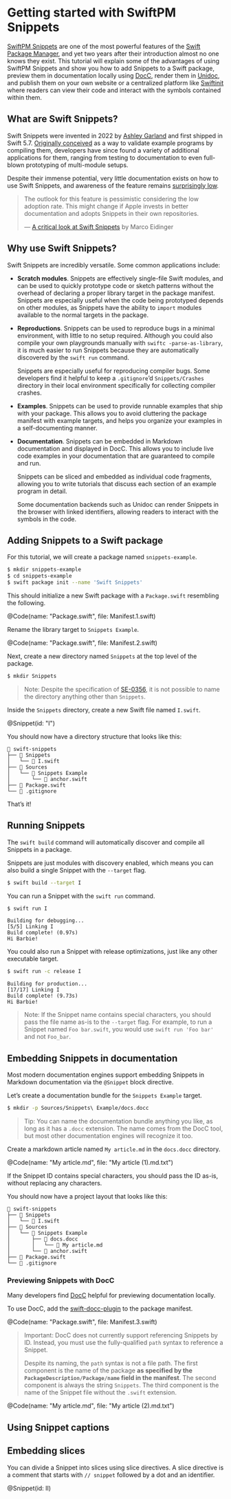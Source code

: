 # Getting started with SwiftPM Snippets

[SwiftPM Snippets](https://github.com/apple/swift-evolution/blob/main/proposals/0356-swift-snippets.md) are one of the most powerful features of the [Swift Package Manager](https://github.com/apple/swift-package-manager), and yet two years after their introduction almost no one knows they exist. This tutorial will explain some of the advantages of using SwiftPM Snippets and show you how to add Snippets to a Swift package, preview them in documentation locally using [DocC](https://github.com/apple/swift-docc), render them in [Unidoc](https://github.com/tayloraswift/swift-unidoc), and publish them on your own website or a centralized platform like [Swiftinit](https://swiftinit.org) where readers can view their code and interact with the symbols contained within them.


## What are Swift Snippets?

Swift Snippets were invented in 2022 by [Ashley Garland](https://github.com/bitjammer) and first shipped in Swift 5.7. [Originally conceived](https://forums.swift.org/t/se-0356-swift-snippets/57097) as a way to validate example programs by compiling them, developers have since found a variety of additional applications for them, ranging from testing to documentation to even full-blown prototyping of multi-module setups.

Despite their immense potential, very little documentation exists on how to use Swift Snippets, and awareness of the feature remains [surprisingly low](https://github.com/search?q=%40Snippet+language%3Aswift&type=code).

> The outlook for this feature is pessimistic considering the low adoption rate. This might change if Apple invests in better documentation and adopts Snippets in their own repositories.
>
> — [A critical look at Swift Snippets](https://blog.eidinger.info/a-critical-look-at-swift-snippets-swift-57) by Marco Eidinger


## Why use Swift Snippets?

Swift Snippets are incredibly versatile. Some common applications include:

-   **Scratch modules**. Snippets are effectively single-file Swift modules, and can be used to quickly prototype code or sketch patterns without the overhead of declaring a proper library target in the package manifest. Snippets are especially useful when the code being prototyped depends on other modules, as Snippets have the ability to `import` modules available to the normal targets in the package.

-   **Reproductions**. Snippets can be used to reproduce bugs in a minimal environment, with little to no setup required. Although you could also compile your own playgrounds manually with `swiftc -parse-as-library`, it is much easier to run Snippets because they are automatically discovered by the `swift run` command.

    Snippets are especially useful for reproducing compiler bugs. Some developers find it helpful to keep a `.gitignore`’d `Snippets/Crashes` directory in their local environment specifically for collecting compiler crashes.

-   **Examples**. Snippets can be used to provide runnable examples that ship with your package. This allows you to avoid cluttering the package manifest with example targets, and helps you organize your examples in a self-documenting manner.

-   **Documentation**. Snippets can be embedded in Markdown documentation and displayed in DocC. This allows you to include live code examples in your documentation that are guaranteed to compile and run.

    Snippets can be sliced and embedded as individual code fragments, allowing you to write tutorials that discuss each section of an example program in detail.

    Some documentation backends such as Unidoc can render Snippets in the browser with linked identifiers, allowing readers to interact with the symbols in the code.


## Adding Snippets to a Swift package

For this tutorial, we will create a package named `snippets-example`.

```bash
$ mkdir snippets-example
$ cd snippets-example
$ swift package init --name 'Swift Snippets'
```

This should initialize a new Swift package with a `Package.swift` resembling the following.

@Code(name: "Package.swift", file: Manifest.1.swift)

Rename the library target to `Snippets Example`.

@Code(name: "Package.swift", file: Manifest.2.swift)

Next, create a new directory named `Snippets` at the top level of the package.

```bash
$ mkdir Snippets
```

>   Note: Despite the specification of [SE-0356](https://github.com/apple/swift-evolution/blob/main/proposals/0356-swift-snippets.md#overriding-the-location-of-snippets), it is not possible to name the directory anything other than `Snippets`.

Inside the `Snippets` directory, create a new Swift file named `I.swift`.

@Snippet(id: "I")

You should now have a directory structure that looks like this:

```
📂 swift-snippets
├── 📂 Snippets
│   └── 📄 I.swift
├── 📂 Sources
│   └── 📂 Snippets Example
│       └── 📄 anchor.swift
├── 📄 Package.swift
└── 📄 .gitignore
```

That’s it!


## Running Snippets

The `swift build` command will automatically discover and compile all Snippets in a package.

Snippets are just modules with discovery enabled, which means you can also build a single Snippet with the `--target` flag.

```bash
$ swift build --target I
```

You can run a Snippet with the `swift run` command.

```bash
$ swift run I
```

```text
Building for debugging...
[5/5] Linking I
Build complete! (0.97s)
Hi Barbie!
```

You could also run a Snippet with release optimizations, just like any other executable target.

```bash
$ swift run -c release I
```

```text
Building for production...
[17/17] Linking I
Build complete! (9.73s)
Hi Barbie!
```

>   Note:
>   If the Snippet name contains special characters, you should pass the file name as-is to the `--target` flag. For example, to run a Snippet named `Foo bar.swift`, you would use `swift run 'Foo bar'` and not `Foo_bar`.


## Embedding Snippets in documentation

Most modern documentation engines support embedding Snippets in Markdown documentation via the `@Snippet` block directive.

Let’s create a documentation bundle for the `Snippets Example` target.

```bash
$ mkdir -p Sources/Snippets\ Example/docs.docc
```

>   Tip:
>   You can name the documentation bundle anything you like, as long as it has a `.docc` extension. The name comes from the DocC tool, but most other documentation engines will recognize it too.

Create a markdown article named `My article.md` in the `docs.docc` directory.

@Code(name: "My article.md", file: "My article (1).md.txt")

If the Snippet ID contains special characters, you should pass the ID as-is, without replacing any characters.

You should now have a project layout that looks like this:

```
📂 swift-snippets
├── 📂 Snippets
│   └── 📄 I.swift
├── 📂 Sources
│   └── 📂 Snippets Example
│       ├── 📂 docs.docc
│       │   └── 📄 My article.md
│       └── 📄 anchor.swift
├── 📄 Package.swift
└── 📄 .gitignore
```


### Previewing Snippets with DocC

Many developers find [DocC](https://github.com/apple/swift-docc) helpful for previewing documentation locally.

To use DocC, add the [swift-docc-plugin](https://github.com/apple/swift-docc-plugin) to the package manifest.

@Code(name: "Package.swift", file: Manifest.3.swift)

>   Important:
>   DocC does not currently support referencing Snippets by ID. Instead, you must use the fully-qualified `path` syntax to reference a Snippet.
>
>   Despite its naming, the `path` syntax is not a file path. The first component is the name of the package **as specified by the ``PackageDescription/Package/name`` field in the manifest**. The second component is always the string `Snippets`. The third component is the name of the Snippet file without the `.swift` extension.

@Code(name: "My article.md", file: "My article (2).md.txt")


## Using Snippet captions



## Embedding slices

You can divide a Snippet into slices using slice directives. A slice directive is a comment that starts with `// snippet` followed by a dot and an identifier.

@Snippet(id: II)